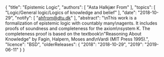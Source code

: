 {
    "title": "Epistemic Logic",
    "authors": [
        "Asta Halkjær From"
    ],
    "topics": [
        "Logic/General logic/Logics of knowledge and belief"
    ],
    "date": "2018-10-29",
    "notify": [
        "ahfrom@dtu.dk"
    ],
    "abstract": "\nThis work is a formalization of epistemic logic with countably many\nagents. It includes proofs of soundness and completeness for the axiom\nsystem K. The completeness proof is based on the textbook\n\"Reasoning About Knowledge\" by Fagin, Halpern, Moses and\nVardi (MIT Press 1995).",
    "licence": "BSD",
    "olderReleases": {
        "2018": "2018-10-29",
        "2019": "2019-06-11"
    }
}